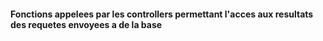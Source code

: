 #### Fonctions appelees par les controllers permettant l'acces aux resultats des requetes envoyees a de la base 
